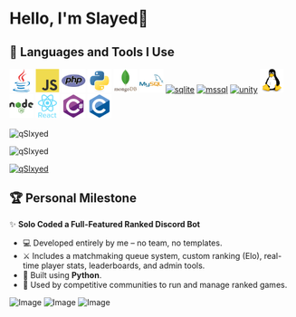 <h1>Hello, I'm Slayed👋</h1>
<p></p>
<h2>🚀 Languages and Tools I Use</h2>
<p><a target="_blank" href="https://raw.githubusercontent.com/devicons/devicon/master/icons/java/java-original.svg" style="display: inline-block;"><img src="https://raw.githubusercontent.com/devicons/devicon/master/icons/java/java-original.svg" alt="java" width="42" height="42" /></a>
<a target="_blank" href="https://raw.githubusercontent.com/devicons/devicon/master/icons/javascript/javascript-original.svg" style="display: inline-block;"><img src="https://raw.githubusercontent.com/devicons/devicon/master/icons/javascript/javascript-original.svg" alt="javascript" width="42" height="42" /></a>
<a target="_blank" href="https://raw.githubusercontent.com/devicons/devicon/master/icons/php/php-original.svg" style="display: inline-block;"><img src="https://raw.githubusercontent.com/devicons/devicon/master/icons/php/php-original.svg" alt="php" width="42" height="42" /></a>
<a target="_blank" href="https://raw.githubusercontent.com/devicons/devicon/master/icons/python/python-original.svg" style="display: inline-block;"><img src="https://raw.githubusercontent.com/devicons/devicon/master/icons/python/python-original.svg" alt="python" width="42" height="42" /></a>
<a target="_blank" href="https://raw.githubusercontent.com/devicons/devicon/master/icons/mongodb/mongodb-original-wordmark.svg" style="display: inline-block;"><img src="https://raw.githubusercontent.com/devicons/devicon/master/icons/mongodb/mongodb-original-wordmark.svg" alt="mongodb" width="42" height="42" /></a>
<a target="_blank" href="https://raw.githubusercontent.com/devicons/devicon/master/icons/mysql/mysql-original-wordmark.svg" style="display: inline-block;"><img src="https://raw.githubusercontent.com/devicons/devicon/master/icons/mysql/mysql-original-wordmark.svg" alt="mysql" width="42" height="42" /></a>
<a target="_blank" href="https://www.vectorlogo.zone/logos/sqlite/sqlite-icon.svg" style="display: inline-block;"><img src="https://www.vectorlogo.zone/logos/sqlite/sqlite-icon.svg" alt="sqlite" width="42" height="42" /></a>
<a target="_blank" href="https://www.svgrepo.com/show/303229/microsoft-sql-server-logo.svg" style="display: inline-block;"><img src="https://www.svgrepo.com/show/303229/microsoft-sql-server-logo.svg" alt="mssql" width="42" height="42" /></a>
<a target="_blank" href="https://www.vectorlogo.zone/logos/unity3d/unity3d-icon.svg" style="display: inline-block;"><img src="https://www.vectorlogo.zone/logos/unity3d/unity3d-icon.svg" alt="unity" width="42" height="42" /></a>
<a target="_blank" href="https://raw.githubusercontent.com/devicons/devicon/master/icons/linux/linux-original.svg" style="display: inline-block;"><img src="https://raw.githubusercontent.com/devicons/devicon/master/icons/linux/linux-original.svg" alt="linux" width="42" height="42" /></a>
<a target="_blank" href="https://raw.githubusercontent.com/devicons/devicon/master/icons/nodejs/nodejs-original-wordmark.svg" style="display: inline-block;"><img src="https://raw.githubusercontent.com/devicons/devicon/master/icons/nodejs/nodejs-original-wordmark.svg" alt="nodejs" width="42" height="42" /></a>
<a target="_blank" href="https://raw.githubusercontent.com/devicons/devicon/master/icons/react/react-original-wordmark.svg" style="display: inline-block;"><img src="https://raw.githubusercontent.com/devicons/devicon/master/icons/react/react-original-wordmark.svg" alt="react" width="42" height="42" /></a>
<a target="_blank" href="https://raw.githubusercontent.com/devicons/devicon/master/icons/csharp/csharp-original.svg" style="display: inline-block;"><img src="https://raw.githubusercontent.com/devicons/devicon/master/icons/csharp/csharp-original.svg" alt="csharp" width="42" height="42" /></a>
<a target="_blank" href="https://raw.githubusercontent.com/devicons/devicon/master/icons/c/c-original.svg" style="display: inline-block;"><img src="https://raw.githubusercontent.com/devicons/devicon/master/icons/c/c-original.svg" alt="c" width="42" height="42" /></a></p>
<p><img align="center" src="https://github-readme-stats.vercel.app/api?username=qSlxyed&show_icons=true&locale=en" alt="qSlxyed" /></p>
<p><img src="https://github-readme-stats.vercel.app/api/top-langs?username=qSlxyed&show_icons=true&locale=en&layout=compact" alt="qSlxyed" /></p>
<p><a href="https://github.com/ryo-ma/github-profile-trophy"><img src="https://github-profile-trophy.vercel.app/?username=qSlxyed" alt="qSlxyed" /></a></p>


<h2>🏆 Personal Milestone</h2>

✨ **Solo Coded a Full-Featured Ranked Discord Bot**

- 💻 Developed entirely by me – no team, no templates.
- ⚔️ Includes a matchmaking queue system, custom ranking (Elo), real-time player stats, leaderboards, and admin tools.
- 🧠 Built using  **Python**.
- 🎯 Used by competitive communities to run and manage ranked games.



![Image](https://cdn.discordapp.com/attachments/1359942536311083192/1365379430771327130/image.png?ex=680d182f&is=680bc6af&hm=8432f5ff73a72bfd73accf1b5577d67e2462a4e710c3024b50792b951a769061&)
![Image](https://cdn.discordapp.com/attachments/1359942536311083192/1365379549142974554/image.png?ex=680d184c&is=680bc6cc&hm=98816bdcdbbad6499f34b17a4ca4d180f096472d4ee5d65074b1dd9e3309f790&)
![Image](https://cdn.discordapp.com/attachments/1359942536311083192/1365379694853361776/image.png?ex=680d186e&is=680bc6ee&hm=7dfb0f3a3c429d140c08fb618e46ed451ad365742b8c6592d09b4490d53b93e5&)
